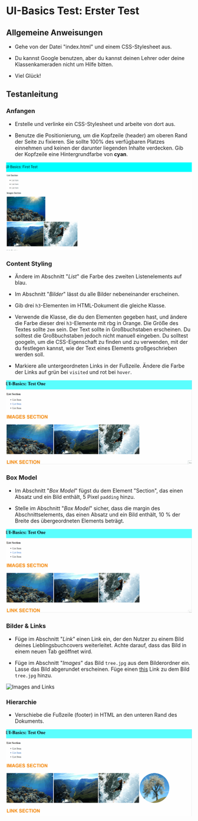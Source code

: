 # UI-Basics Test: Erster Test
## Allgemeine Anweisungen

* Gehe von der Datei "index.html" und einem CSS-Stylesheet aus.

* Du kannst Google benutzen, aber du kannst deinen Lehrer oder deine Klassenkameraden nicht um Hilfe bitten.

* Viel Glück!

## Testanleitung
### Anfangen
* Erstelle und verlinke ein CSS-Stylesheet und arbeite von dort aus.

* Benutze die Positionierung, um die Kopfzeile (header) am oberen Rand der Seite zu fixieren. Sie sollte 100% des verfügbaren Platzes einnehmen und keinen der darunter liegenden Inhalte verdecken. Gib der Kopfzeile eine Hintergrundfarbe von **cyan**.

![Starting Up](./mockups/startingUp.gif)

### Content Styling
* Ändere im Abschnitt "_List_" die Farbe des zweiten Listenelements auf blau.

* Im Abschnitt "_Bilder_" lässt du alle Bilder nebeneinander erscheinen.

* Gib drei `h3`-Elementen im HTML-Dokument die gleiche Klasse.

* Verwende die Klasse, die du den Elementen gegeben hast, und ändere die Farbe dieser drei `h3`-Elemente mit rbg in Orange. Die Größe des Textes sollte `2em` sein. Der Text sollte in Großbuchstaben erscheinen. Du solltest die Großbuchstaben jedoch nicht manuell eingeben. Du solltest googeln, um die CSS-Eigenschaft zu finden und zu verwenden, mit der du festlegen kannst, wie der Text eines Elements großgeschrieben werden soll.

* Markiere alle untergeordneten Links in der Fußzeile. Ändere die Farbe der Links auf grün bei `visited` und rot bei `hover`.

![Content Styling](./mockups/contentStyling.gif)

### Box Model
* Im Abschnitt "_Box Model_" fügst du dem Element "Section", das einen Absatz und ein Bild enthält, 5 Pixel `padding` hinzu.

* Stelle im Abschnitt "_Box Model_" sicher, dass die margin des Abschnittselements, das einen Absatz und ein Bild enthält, 10 % der Breite des übergeordneten Elements beträgt.

![Box Model](./mockups/boxModel.gif)

### Bilder & Links
* Füge im Abschnitt "_Link_" einen Link ein, der den Nutzer zu einem Bild deines Lieblingsbuchcovers weiterleitet. Achte darauf, dass das Bild in einem neuen Tab geöffnet wird.

* Füge im Abschnitt "_Images_" das Bild `tree.jpg` aus dem Bilderordner ein. Lasse das Bild abgerundet erscheinen. Füge einen [this](https://caseytrees.org/tree-species/) Link zu dem Bild `tree.jpg` hinzu.

![Images and Links](./mockups/imagesLinks.gif)

### Hierarchie
* Verschiebe die Fußzeile (footer) in HTML an den unteren Rand des Dokuments.

![Hierarchy](./mockups/hiearchy.gif)
